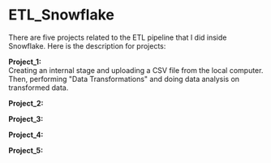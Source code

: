 # ETL_Snowflake
There are five projects related to the ETL pipeline that I did inside Snowflake.
Here is the description for projects:

**Project_1:**  
Creating an internal stage and uploading a CSV file from the local computer. Then, performing "Data Transformations" and doing data analysis on transformed data.  

**Project_2:**   

**Project_3:**   

**Project_4:**   

**Project_5:**   
